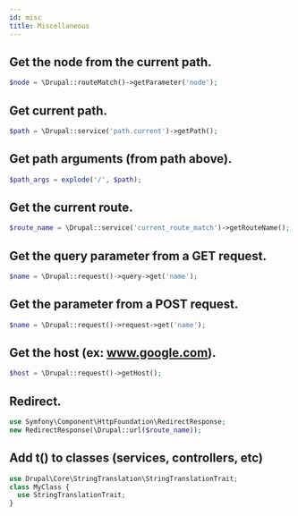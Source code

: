 ```yaml
---
id: misc
title: Miscellaneous
---
```


## Get the node from the current path.
``` php
$node = \Drupal::routeMatch()->getParameter('node');
```

## Get current path.
``` php
$path = \Drupal::service('path.current')->getPath();
```

## Get path arguments (from path above).
``` php
$path_args = explode('/', $path);
```

## Get the current route.
``` php
$route_name = \Drupal::service('current_route_match')->getRouteName();
```

## Get the query parameter from a GET request.
``` php
$name = \Drupal::request()->query->get('name');
```

## Get the parameter from a POST request.
``` php
$name = \Drupal::request()->request->get('name');
```

## Get the host (ex: www.google.com).
``` php
$host = \Drupal::request()->getHost();
```

## Redirect.
``` php
use Symfony\Component\HttpFoundation\RedirectResponse;
new RedirectResponse(\Drupal::url($route_name));
```

## Add t() to classes (services, controllers, etc)
``` php
use Drupal\Core\StringTranslation\StringTranslationTrait;
class MyClass {
  use StringTranslationTrait;
}
```
